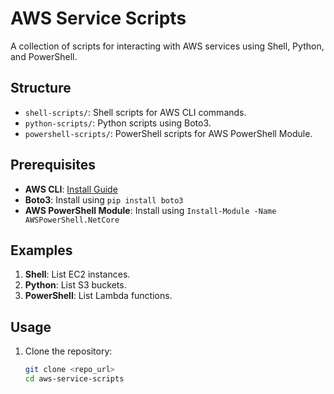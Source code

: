 # AWS Service Scripts

A collection of scripts for interacting with AWS services using Shell, Python, and PowerShell.

## Structure
- `shell-scripts/`: Shell scripts for AWS CLI commands.
- `python-scripts/`: Python scripts using Boto3.
- `powershell-scripts/`: PowerShell scripts for AWS PowerShell Module.

## Prerequisites
- **AWS CLI**: [Install Guide](https://docs.aws.amazon.com/cli/latest/userguide/getting-started-install.html)
- **Boto3**: Install using `pip install boto3`
- **AWS PowerShell Module**: Install using `Install-Module -Name AWSPowerShell.NetCore`

## Examples
1. **Shell**: List EC2 instances.
2. **Python**: List S3 buckets.
3. **PowerShell**: List Lambda functions.

## Usage
1. Clone the repository:
   ```bash
   git clone <repo_url>
   cd aws-service-scripts
